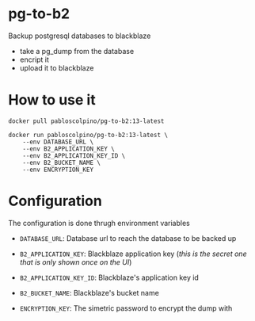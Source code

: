# pg-to-b2

Backup postgresql databases to blackblaze

* take a pg_dump from the database
* encript it
* upload it to blackblaze

# How to use it

    docker pull pabloscolpino/pg-to-b2:13-latest

    docker run pabloscolpino/pg-to-b2:13-latest \
        --env DATABASE_URL \
        --env B2_APPLICATION_KEY \
        --env B2_APPLICATION_KEY_ID \
        --env B2_BUCKET_NAME \
        --env ENCRYPTION_KEY

# Configuration
The configuration is done thrugh environment variables

* `DATABASE_URL`: Database url to reach the database to be backed up

* `B2_APPLICATION_KEY`: Blackblaze application key (_this is the secret one that is only shown once on the UI_)

* `B2_APPLICATION_KEY_ID`: Blackblaze's application key id

* `B2_BUCKET_NAME`: Blackblaze's bucket name

* `ENCRYPTION_KEY`: The simetric password to encrypt the dump with
